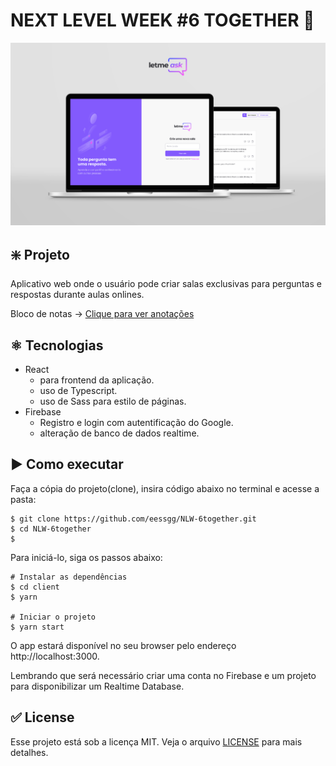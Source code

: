 
# NEXT LEVEL WEEK #6 TOGETHER  🚀

![NLW](./template/design-app.png)

## ❇️ Projeto 
Aplicativo web onde o usuário pode criar salas exclusivas para perguntas e respostas durante aulas onlines. 


Bloco de notas → [Clique para ver anotações](https://www.notion.so/NLW-6-together-d2ec7ecb27ae41ce8dbef98512b37676)

## ⚛️ Tecnologias 
- React
  - para frontend da aplicação.
  - uso de Typescript.
  - uso de Sass para estilo de páginas.
- Firebase
  - Registro e login com autentificação do Google.
  - alteração de banco de dados realtime.

## ▶️ Como executar

Faça a cópia do projeto(clone), insira código abaixo no terminal e acesse a pasta:
```
$ git clone https://github.com/eessgg/NLW-6together.git
$ cd NLW-6together
$ 
```
Para iniciá-lo, siga os passos abaixo:
```
# Instalar as dependências
$ cd client
$ yarn

# Iniciar o projeto
$ yarn start
```
O app estará disponível no seu browser pelo endereço http://localhost:3000.

Lembrando que será necessário criar uma conta no Firebase e um projeto para disponibilizar um Realtime Database.


## ✅ License
Esse projeto está sob a licença MIT. Veja o arquivo [LICENSE](LICENSE.md) para mais detalhes.
